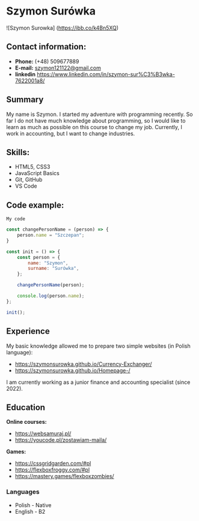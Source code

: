 # Szymon Surówka
![Szymon Surowka] (https://ibb.co/k4Bn5XQ)

## Contact information:

- **Phone:** (+48) 509677889
- **E-mail:** szymon121122@gmail.com
- **linkedin** https://www.linkedin.com/in/szymon-sur%C3%B3wka-7622001a8/

## Summary

My name is Szymon. I started my adventure with programming recently. So far I do not have much knowledge about programming, so I would like to learn as much as possible on this course to change my job. Currently, I work in accounting, but I want to change industries.
## Skills:

- HTML5, CSS3
- JavaScript Basics
- Git, GitHub
- VS Code
## Code example:

`My code`

``` javascript
const changePersonName = (person) => {
    person.name = "Szczepan";
}

const init = () => {
    const person = {
        name: "Szymon",
        surname: "Surówka",
    };

    changePersonName(person);

    console.log(person.name);
};

init();
```
## Experience

My basic knowledge allowed me to prepare two simple websites (in Polish language):
- https://szymonsurowka.github.io/Currency-Exchanger/
- https://szymonsurowka.github.io/Homepage-/

I am currently working as a junior finance and accounting specialist (since 2022).

## Education

**Online courses:**
- https://websamuraj.pl/
- https://youcode.pl/zostawiam-maila/

**Games:**
- https://cssgridgarden.com/#pl
- https://flexboxfroggy.com/#pl
- https://mastery.games/flexboxzombies/
### Languages

- Polish - Native
- English - B2